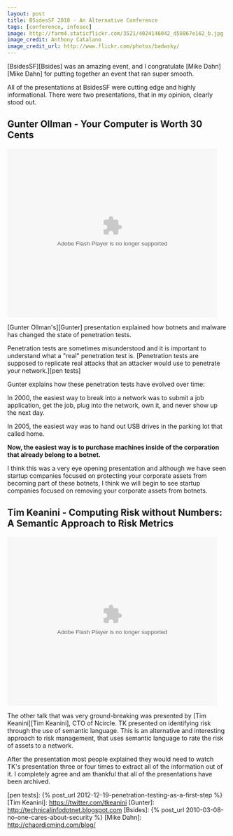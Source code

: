 ```yaml
---
layout: post
title: BSidesSF 2010 - An Alternative Conference
tags: [conference, infosec]
image: http://farm4.staticflickr.com/3521/4024146042_d58867e162_b.jpg
image_credit: Anthony Catalano
image_credit_url: http://www.flickr.com/photos/badwsky/
---
```

[BsidesSF][Bsides] was an amazing event, and I congratulate [Mike Dahn][Mike Dahn] for putting together an event that ran super smooth.

All of the presentations at BsidesSF were cutting edge and highly informational. There were two presentations, that in my opinion, clearly stood out.

## Gunter Ollman - Your Computer is Worth 30 Cents

<object id="utv976791" classid="clsid:d27cdb6e-ae6d-11cf-96b8-444553540000" width="480" height="386" codebase="http://download.macromedia.com/pub/shockwave/cabs/flash/swflash.cab#version=6,0,40,0"><param name="name" value="utv_n_822368" /><param name="flashvars" value="loc=%2F&amp;autoplay=false&amp;vid=5161459" /><param name="allowfullscreen" value="true" /><param name="allowscriptaccess" value="always" /><param name="src" value="http://www.ustream.tv/flash/video/5161459" /><embed id="utv976791" type="application/x-shockwave-flash" width="480" height="386" src="http://www.ustream.tv/flash/video/5161459" allowscriptaccess="always" allowfullscreen="true" flashvars="loc=%2F&amp;autoplay=false&amp;vid=5161459" name="utv_n_822368"> </embed></object>

[Gunter Ollman's][Gunter] presentation explained how botnets and malware has changed the state of penetration tests.

Penetration tests are sometimes misunderstood and it is important to understand what a "real" penetration test is. [Penetration tests are supposed to replicate real attacks that an attacker would use to penetrate your network.][pen tests]

Gunter explains how these penetration tests have evolved over time:

In 2000, the easiest way to break into a network was to submit a job application, get the job, plug into the network, own it, and never show up the next day.

In 2005, the easiest way was to hand out USB drives in the parking lot that called home.

**Now, the easiest way is to purchase machines inside of the corporation that already belong to a botnet.**

I think this was a very eye opening presentation and although we have seen startup companies focused on  protecting your corporate assets from becoming part of these botnets, I think we will begin to see startup companies focused on removing your corporate assets from botnets.

## Tim Keanini - Computing Risk without Numbers:  A Semantic  Approach to Risk Metrics

<object id="utv731551" classid="clsid:d27cdb6e-ae6d-11cf-96b8-444553540000" width="480" height="386" codebase="http://download.macromedia.com/pub/shockwave/cabs/flash/swflash.cab#version=6,0,40,0"><param name="name" value="utv_n_930016" /><param name="flashvars" value="loc=%2F&amp;autoplay=false&amp;vid=5160461" /><param name="allowfullscreen" value="true" /><param name="allowscriptaccess" value="always" /><param name="src" value="http://www.ustream.tv/flash/video/5160461" /><embed id="utv731551" type="application/x-shockwave-flash" width="480" height="386" src="http://www.ustream.tv/flash/video/5160461" allowscriptaccess="always" allowfullscreen="true" flashvars="loc=%2F&amp;autoplay=false&amp;vid=5160461" name="utv_n_930016"></embed></object>

The other talk that was very ground-breaking was presented by [Tim Keanini][Tim Keanini], CTO of Ncircle. TK presented on identifying risk through the use of semantic language. This is an alternative and interesting approach to risk management, that uses semantic language to rate the risk of assets to a network.

After the presentation most people explained they would need to watch TK's presentation three or four times to extract all of the information out of it. I completely agree and am thankful that all of the presentations have been archived.

[pen tests]: {% post_url 2012-12-19-penetration-testing-as-a-first-step %}
[Tim Keanini]: https://twitter.com/tkeanini
[Gunter]: http://technicalinfodotnet.blogspot.com
[Bsides]: {% post_url 2010-03-08-no-one-cares-about-security %}
[Mike Dahn]: http://chaordicmind.com/blog/
